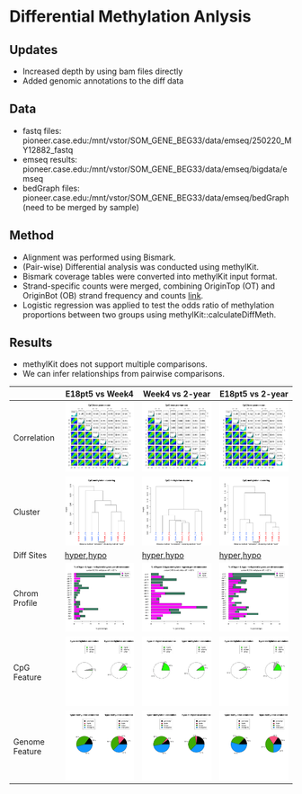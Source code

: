 
# Differential Methylation Anlysis 
## Updates
- Increased depth by using bam files directly
- Added genomic annotations to the diff data

## Data
- fastq files: pioneer.case.edu:/mnt/vstor/SOM_GENE_BEG33/data/emseq/250220_MY12882_fastq
- emseq results: pioneer.case.edu:/mnt/vstor/SOM_GENE_BEG33/data/emseq/bigdata/emseq
- bedGraph files: pioneer.case.edu:/mnt/vstor/SOM_GENE_BEG33/data/emseq/bedGraph (need to be merged by sample)

## Method
- Alignment was performed using Bismark.
- (Pair-wise) Differential analysis was conducted using methylKit.
- Bismark coverage tables were converted into methylKit input format.
- Strand-specific counts were merged, combining OriginTop (OT) and OriginBot (OB) strand frequency and counts [link](figures).
- Logistic regression was applied to test the odds ratio of methylation proportions between two groups using methylKit::calculateDiffMeth.

## Results
- methylKit does not support multiple comparisons.
- We can infer relationships from pairwise comparisons.

| | E18pt5 vs Week4 | Week4 vs 2-year | E18pt5 vs 2-year |
|-|-|-|-| 
| Correlation |![cor](../results/2025-04-04/E18pt5_vs_Week4_cor.png)|![cor](../results/2025-04-04/Week4_vs_2-year_cor.png)|![cor](../results/2025-04-04/E18pt5_vs_2-year_cor.png)|
| Cluster|![cluster](../results/2025-04-04/E18pt5_vs_Week4_cluster.png)|![cluster](../results/2025-04-04/Week4_vs_2-year_cluster.png)|![cluster](../results/2025-04-04/E18pt5_vs_2-year_cluster.png)|
| Diff Sites |[hyper](../results/2025-04-04/E18pt5_vs_Week4_diff_25p_05q_hyper.tsv),[hypo](../results/2025-04-04/E18pt5_vs_Week4_diff_25p_05q_hypo.tsv)|[hyper](../results/2025-04-04/Week4_vs_2-year_diff_25p_05q_hyper.tsv),[hypo](../results/2025-04-04/Week4_vs_2-year_diff_25p_05q_hypo.tsv)|[hyper](../results/2025-04-04/E18pt5_vs_2-year_diff_25p_05q_hyper.tsv),[hypo](../results/2025-04-04/E18pt5_vs_2-year_diff_25p_05q_hypo.tsv)|
| Chrom Profile|![chrom_fig](../results/2025-04-04/E18pt5_vs_Week4_diff_25p_05q_per_chrom.png)|![chrom_fig](../results/2025-04-04/Week4_vs_2-year_diff_25p_05q_per_chrom.png)|![chrom_fig](../results/2025-04-04/E18pt5_vs_2-year_diff_25p_05q_per_chrom.png)|
| CpG Feature |![cpg_fig](../results/2025-04-04/E18pt5_vs_Week4_diff_25p_05q_per_cpgfeature.png)|![cpg_fig](../results/2025-04-04/Week4_vs_2-year_diff_25p_05q_per_cpgfeature.png)|![cpg_fig](../results/2025-04-04/E18pt5_vs_2-year_diff_25p_05q_per_cpgfeature.png)|
| Genome Feature |![genome_fig](../results/2025-04-04/E18pt5_vs_Week4_diff_25p_05q_per_genomefeature.png)|![genome_fig](../results/2025-04-04/Week4_vs_2-year_diff_25p_05q_per_genomefeature.png)|![genome_fig](../results/2025-04-04/E18pt5_vs_2-year_diff_25p_05q_per_genomefeature.png)|
